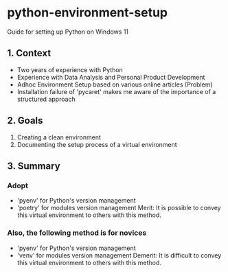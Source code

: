# python-environment-setup
Guide for setting up Python on Windows 11

## 1. Context
- Two years of experience with Python
- Experience with Data Analysis and Personal Product Development
- Adhoc Environment Setup based on various online articles (Problem)
- Installation failure of 'pycaret' makes me aware of the importance of a structured approach

## 2. Goals
1. Creating a clean environment
2. Documenting the setup process of a virtual environment

## 3. Summary
### Adopt
- 'pyenv' for Python's version management
- 'poetry' for modules version management
Merit: It is possible to convey this virtual environment to others with this method.
### Also, the following method is for novices
- 'pyenv' for Python's version management 
- 'venv' for modules version management
Demerit: It is difficult to convey this virtual environment to others with this method.

